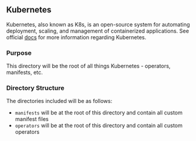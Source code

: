 ## Kubernetes
Kubernetes, also known as K8s, is an open-source system for automating deployment, scaling, and management of containerized applications. See official [docs](kubernetes.io/docs/home/) for more information regarding Kubernetes.

### Purpose
This directory will be the root of all things Kubernetes - operators, manifests, etc.

### Directory Structure
The directories included will be as follows:
- `manifests` will be at the root of this directory and contain all custom manifest files
- `operators` will be at the root of this directory and contain all custom operators
